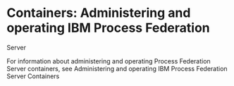 # Containers: Administering and operating IBM Process Federation
Server

For information about administering and operating Process Federation Server
containers, see Administering and operating IBM Process Federation Server
Containers